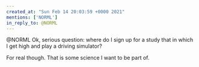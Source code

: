 ```yaml
---
created_at: "Sun Feb 14 20:03:59 +0000 2021"
mentions: ['NORML']
in_reply_to: @NORML
---
```


@NORML Ok, serious question: where do I sign up for a study that in which I get high and play a driving simulator? 

For real though. That is some science I want to be part of.
